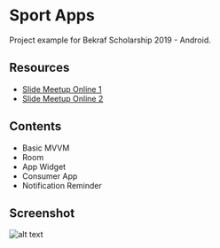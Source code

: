 # Sport Apps
Project example for Bekraf Scholarship 2019 - Android.

## Resources 
- [Slide Meetup Online 1](https://drive.google.com/file/d/1Expe24VBYQZfdretNv7vy0xpU7ZabMyb/view?usp=sharing)
- [Slide Meetup Online 2](https://docs.google.com/presentation/d/1bNaDSK3gR9Vjyong8r5NDqkm5H-cDi20wxN9Vb2ncY0?usp=sharing)

## Contents
- Basic MVVM
- Room
- App Widget
- Consumer App
- Notification Reminder

## Screenshot
![alt text](https://github.com/didik-maulana/SportApps/blob/master/screenshots/sport_apps.gif "Sport Apps")
